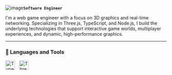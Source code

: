 ![image](https://github.com/user-attachments/assets/d9210a15-7e95-48ae-a9a0-0fc28e85cf08)**`Software Engineer`**

I'm a web game engineer with a focus on 3D graphics and real-time networking. Specializing in Three.js, TypeScript, and Node.js, I build the underlying technologies that support interactive game worlds, multiplayer experiences, and dynamic, high-performance graphics.

---

### 🧰 Languages and Tools

<a href="https://www.typescriptlang.org/"><img align="left" title="TypeScript" width="30px" style="padding-right:10px;" src="https://cdn.jsdelivr.net/gh/devicons/devicon/icons/typescript/typescript-original.svg" /></a>
<a href="https://threejs.org/"><img align="left" title="Three.js" width="30px" style="padding-right:10px;" src="https://cdn.jsdelivr.net/gh/devicons/devicon/icons/threejs/threejs-original.svg" /></a>
